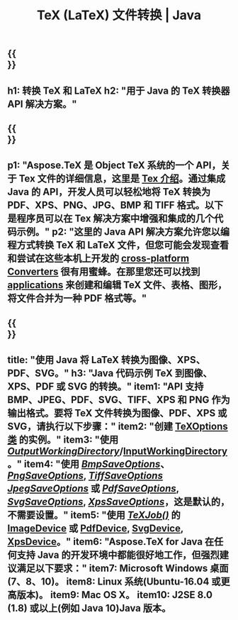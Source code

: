 ﻿---
translation: true
template: /_templates/_conversion-java.md
title: TeX (LaTeX) 文件转换 | Java
url: /java/conversion/
description: TeX(LaTeX) 转换 Java API 解决方案。只需几行 Java 代码即可将 LaTeX 文件转换为 PDF、XPS 和图像，包括 PNG、JPEG、TIFF、BMP。
keywords: tex 转换 api java, tex 转换器 java 集成
family: tex
platformtag: cpp
feature: conversion
---

{{<section banner>}}
---
h1: 转换 TeX 和 LaTeX
h2: "用于 Java 的 TeX 转换器 API 解决方案。"
---

{{<section overview>}}
---
p1: "Aspose.TeX 是 Object TeX 系统的一个 API，关于 Tex 文件的详细信息，这里是 [Tex 介绍](https://docs.aspose.com/tex/cpp/what-is-tex/)。通过集成 Java 的 API，开发人员可以轻松地将 TeX 转换为 PDF、XPS、PNG、JPG、BMP 和 TIFF 格式。以下是程序员可以在 Tex 解决方案中增强和集成的几个代码示例。"
p2: "这里的 Java API 解决方案允许您以编程方式转换 TeX 和 LaTeX 文件，但您可能会发现查看和尝试在这些本机上开发的 [cross-platform Converters](https://products.aspose.app/tex/conversion) 很有用蜜蜂。在那里您还可以找到 [applications](https://products.aspose.app/tex/applications) 来创建和编辑 TeX 文件、表格、图形，将文件合并为一种 PDF 格式等。"
---

{{<section feature1>}}
---
title: "使用 Java 将 LaTeX 转换为图像、XPS、PDF、SVG。"
h3: "Java 代码示例 TeX 到图像、XPS、PDF 或 SVG 的转换。"
item1: "API 支持 BMP、JPEG、PDF、SVG、TIFF、XPS 和 PNG 作为输出格式。要将 TeX 文件转换为图像、PDF、XPS 或 SVG，请执行以下步骤："
item2: "创建 [TeXOptions 类](https://reference.aspose.com/tex/java/com.aspose.tex/texoptions) 的实例。"
item3: "使用 [*OutputWorkingDirectory*](https://reference.aspose.com/tex/java/com.aspose.tex/TeXOptions#setOutputWorkingDirectory-com.aspose.tex.IOutputWorkingDirectory-)/[InputWorkingDirectory](https://reference.aspose.com/tex/java/com.aspose.tex/TeXOptions#setInputWorkingDirectory-com.aspose.tex.IInputWorkingDirectory-)。"
item4: "使用 [*BmpSaveOptions*](https://reference.aspose.com/tex/java/com.aspose.tex.rendering/BmpSaveOptions)、[*PngSaveOptions*](https://reference.aspose.com/tex/java/com.aspose.tex.rendering/PngSaveOptions), [*TiffSaveOptions*](https://reference.aspose.com/tex/java/com.aspose.tex.rendering/TiffSaveOptions) [*JpegSaveOptions*](https://reference.aspose.com/tex/java/com.aspose.tex.rendering/JpegSaveOptions) 或 [*PdfSaveOptions*](https://reference.aspose.com/tex/java/com.aspose.tex.rendering/PdfSaveOptions), [*SvgSaveOptions*](https://reference.aspose.com/tex/java/com.aspose.tex.rendering/SvgSaveOptions), [*XpsSaveOptions*](https://reference.aspose.com/tex/java/com.aspose.tex.rendering/XpsSaveOptions)，这是默认的，不需要设置。"
item5: "使用 [*TeXJob()*](https://reference.aspose.com/tex/java/com.aspose.tex/TeXJob) 的 [ImageDevice](https://reference.aspose.com/tex/java/com.aspose.tex.rendering/ImageDevice) 或 [PdfDevice](https://reference.aspose.com/tex/java/com.aspose.tex.rendering/PdfDevice), [SvgDevice](https://reference.aspose.com/tex/java/com.aspose.tex.rendering/SvgDevice), [XpsDevice](https://reference.aspose.com/tex/java/com.aspose.tex.rendering/Xps设备)。"
item6: "Aspose.TeX for Java 在任何支持 Java 的开发环境中都能很好地工作，但强烈建议满足以下要求："
item7: Microsoft Windows 桌面(7、8、10)。
item8: Linux 系统(Ubuntu-16.04 或更高版本)。
item9: Mac OS X。
item10: J2SE 8.0 (1.8) 或以上(例如 Java 10)Java 版本。
---


